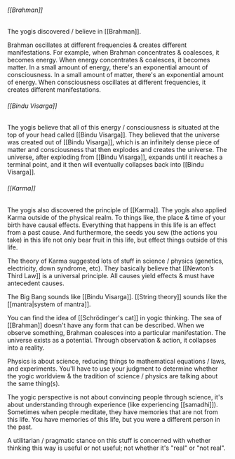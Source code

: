 ###### [[Brahman]]

The yogis discovered / believe in [[Brahman]].

Brahman oscillates at different frequencies & creates different manifestations.
For example, when Brahman concentrates & coalesces, it becomes energy. When energy concentrates & coalesces, it becomes matter.
In a small amount of energy, there's an exponential amount of consciousness.
In a small amount of matter, there's an exponential amount of energy.
When consciousness oscillates at different frequencies, it creates different manifestations.

###### [[Bindu Visarga]]

The yogis believe that all of this energy / consciousness is situated at the top of your head called [[Bindu Visarga]]. They believed that the universe was created out of [[Bindu Visarga]], which is an infinitely dense piece of matter and consciousness that then explodes and creates the universe. The universe, after exploding from [[Bindu Visarga]], expands until it reaches a terminal point, and it then will eventually collapses back into [[Bindu Visarga]].

###### [[Karma]]

The yogis also discovered the principle of [[Karma]]. The yogis also applied Karma outside of the physical realm. To things like, the place & time of your birth have causal effects. Everything that happens in this life is an effect from a past cause. And furthermore, the seeds you sew (the actions you take) in this life not only bear fruit in this life, but effect things outside of this life.

The theory of Karma suggested lots of stuff in science / physics (genetics, electricity, down syndrome, etc). They basically believe that [[Newton’s Third Law]] is a universal principle. All causes yield effects & must have antecedent causes.

The Big Bang sounds like [[Bindu Visarga]].
[[String theory]] sounds like the [[mantra|system of mantra]].

You can find the idea of [[Schrödinger's cat]] in yogic thinking. The sea of [[Brahman]] doesn't have any form that can be described. When we observe something, Brahman coalesces into a particular manifestation. The universe exists as a potential. Through observation & action, it collapses into a reality.

Physics is about science, reducing things to mathematical equations / laws, and experiments. You'll have to use your judgment to determine whether the yogic worldview & the tradition of science / physics are talking about the same thing(s).

The yogic perspective is not about convincing people through science, it's about understanding through experience (like experiencing [[samadhi]]). Sometimes when people meditate, they have memories that are not from this life. You have memories of this life, but you were a different person in the past.

A utilitarian / pragmatic stance on this stuff is concerned with whether thinking this way is useful or not useful; not whether it's "real" or "not real".